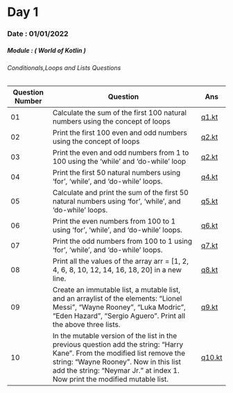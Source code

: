 # Day 1

### Date : 01/01/2022

##### Module : ( World of Kotlin ) 
###### Conditionals,Loops and Lists Questions 



|Question Number|Question|Ans|
|---------------|--------|---|
|01|Calculate the sum of the first 100 natural numbers using the concept of loops|[q1.kt](https://github.com/SM8UTI/Android_App_Development_Internshala_Course/blob/main/Day-1/q1.kt)|
|02|Print the first 100 even and odd numbers using the concept of loops|[q2.kt](https://github.com/SM8UTI/Android_App_Development_Internshala_Course/blob/main/Day-1/q2.kt)|
|03|Print the even and odd numbers from 1 to 100 using the ‘while’ and ‘do-while’ loop|[q2.kt](https://github.com/SM8UTI/Android_App_Development_Internshala_Course/blob/main/Day-1/q3.kt)|
|04|Print the first 50 natural numbers using ‘for’, ‘while’, and ‘do-while’ loops.|[q4.kt](https://github.com/SM8UTI/Android_App_Development_Internshala_Course/blob/main/Day-1/q4.kt)|
|05|Calculate and print the sum of the first 50 natural numbers using ‘for’, ‘while’, and ‘do-while’ loops.|[q5.kt](https://github.com/SM8UTI/Android_App_Development_Internshala_Course/blob/main/Day-1/q5.kt)|
|06|Print the even numbers from 100 to 1 using ‘for’, ‘while’, and ‘do-while’ loops.|[q6.kt](https://github.com/SM8UTI/Android_App_Development_Internshala_Course/blob/main/Day-1/q6.kt)|
|07|Print the odd numbers from 100 to 1 using ‘for’, ‘while’, and ‘do-while’ loops.|[q7.kt](https://github.com/SM8UTI/Android_App_Development_Internshala_Course/blob/main/Day-1/q6.kt)|
|08|Print all the values of the array arr = [1, 2, 4, 6, 8, 10, 12, 14, 16, 18, 20] in a new line.|[q8.kt](https://github.com/SM8UTI/Android_App_Development_Internshala_Course/blob/main/Day-1/q8.kt)|
|09|Create an immutable list, a mutable list, and an arraylist of the elements: “Lionel Messi”, “Wayne Rooney”, “Luka Modric”, “Eden Hazard”, “Sergio Aguero”. Print all the above three lists.|[q9.kt](https://github.com/SM8UTI/Android_App_Development_Internshala_Course/blob/main/Day-1/q9.kt)|
|10|In the mutable version of the list in the previous question add the string: “Harry Kane”. From the modified list remove the string: “Wayne Rooney”. Now in this list add the string: “Neymar Jr.” at index 1. Now print the modified mutable list.|[q10.kt](https://github.com/SM8UTI/Android_App_Development_Internshala_Course/blob/main/Day-1/q10.kt)|

